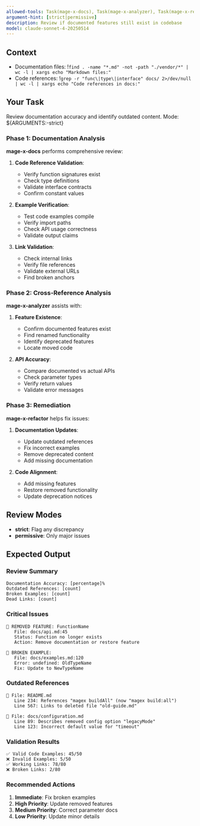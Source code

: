 ```yaml
---
allowed-tools: Task(mage-x-docs), Task(mage-x-analyzer), Task(mage-x-refactor), Read, Grep, Glob, LS
argument-hint: [strict|permissive]
description: Review if documented features still exist in codebase
model: claude-sonnet-4-20250514
---
```


## Context
- Documentation files: !`find . -name "*.md" -not -path "./vendor/*" | wc -l | xargs echo "Markdown files:"`
- Code references: !`grep -r "func\|type\|interface" docs/ 2>/dev/null | wc -l | xargs echo "Code references in docs:"`

## Your Task

Review documentation accuracy and identify outdated content. Mode: ${ARGUMENTS:-strict}

### Phase 1: Documentation Analysis

**mage-x-docs** performs comprehensive review:

1. **Code Reference Validation**:
   - Verify function signatures exist
   - Check type definitions
   - Validate interface contracts
   - Confirm constant values

2. **Example Verification**:
   - Test code examples compile
   - Verify import paths
   - Check API usage correctness
   - Validate output claims

3. **Link Validation**:
   - Check internal links
   - Verify file references
   - Validate external URLs
   - Find broken anchors

### Phase 2: Cross-Reference Analysis

**mage-x-analyzer** assists with:

1. **Feature Existence**:
   - Confirm documented features exist
   - Find renamed functionality
   - Identify deprecated features
   - Locate moved code

2. **API Accuracy**:
   - Compare documented vs actual APIs
   - Check parameter types
   - Verify return values
   - Validate error messages

### Phase 3: Remediation

**mage-x-refactor** helps fix issues:

1. **Documentation Updates**:
   - Update outdated references
   - Fix incorrect examples
   - Remove deprecated content
   - Add missing documentation

2. **Code Alignment**:
   - Add missing features
   - Restore removed functionality
   - Update deprecation notices

## Review Modes

- **strict**: Flag any discrepancy
- **permissive**: Only major issues

## Expected Output

### Review Summary
```
Documentation Accuracy: [percentage]%
Outdated References: [count]
Broken Examples: [count]
Dead Links: [count]
```

### Critical Issues
```
🚨 REMOVED FEATURE: FunctionName
   File: docs/api.md:45
   Status: Function no longer exists
   Action: Remove documentation or restore feature

🚨 BROKEN EXAMPLE:
   File: docs/examples.md:120
   Error: undefined: OldTypeName
   Fix: Update to NewTypeName
```

### Outdated References
```
📝 File: README.md
   Line 234: References "magex buildAll" (now "magex build:all")
   Line 567: Links to deleted file "old-guide.md"

📝 File: docs/configuration.md
   Line 89: Describes removed config option "legacyMode"
   Line 123: Incorrect default value for "timeout"
```

### Validation Results
```
✅ Valid Code Examples: 45/50
❌ Invalid Examples: 5/50
✅ Working Links: 78/80
❌ Broken Links: 2/80
```

### Recommended Actions
1. **Immediate**: Fix broken examples
2. **High Priority**: Update removed features
3. **Medium Priority**: Correct parameter docs
4. **Low Priority**: Update minor details
